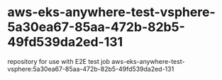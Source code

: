 # aws-eks-anywhere-test-vsphere-5a30ea67-85aa-472b-82b5-49fd539da2ed-131
repository for use with E2E test job aws-eks-anywhere-test-vsphere:5a30ea67-85aa-472b-82b5-49fd539da2ed-131
